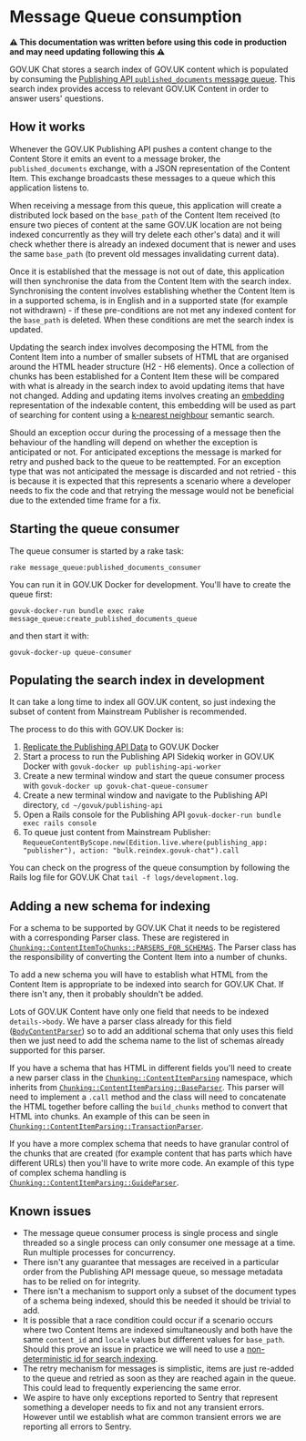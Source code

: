 # Message Queue consumption

**⚠️ This documentation was written before using this code in production and may need updating following this ⚠️**

GOV.UK Chat stores a search index of GOV.UK content which is populated by consuming the [Publishing API `published_documents` message queue](https://github.com/alphagov/publishing-api/blob/main/docs/rabbitmq.md). This search index provides access to relevant GOV.UK Content in order to answer users' questions.

## How it works

Whenever the GOV.UK Publishing API pushes a content change to the Content Store it emits an event to a message broker, the `published_documents` exchange, with a JSON representation of the Content Item. This exchange broadcasts these messages to a queue which this application listens to.

When receiving a message from this queue, this application will create a distributed lock based on the `base_path` of the Content Item received (to ensure two pieces of content at the same GOV.UK location are not being indexed concurrently as they will try delete each other's data) and it will check whether there is already an indexed document that is newer and uses the same `base_path` (to prevent old messages invalidating current data).

Once it is established that the message is not out of date, this application will then synchronise the data from the Content Item with the search index. Synchronising the content involves establishing whether the Content Item is in a supported schema, is in English and in a supported state (for example not withdrawn) - if these pre-conditions are not met any indexed content for the `base_path` is deleted. When these conditions are met the search index is updated.

Updating the search index involves decomposing the HTML from the Content Item into a number of smaller subsets of HTML that are organised around the HTML header structure (H2 - H6 elements). Once a collection of chunks has been established for a Content Item these will be compared with what is already in the search index to avoid updating items that have not changed. Adding and updating items involves creating an [embedding](https://platform.openai.com/docs/guides/embeddings) representation of the indexable content, this embedding will be used as part of searching for content using a [k-nearest neighbour](https://en.wikipedia.org/wiki/K-nearest_neighbors_algorithm) semantic search.

Should an exception occur during the processing of a message then the behaviour of the handling will depend on whether the exception is anticipated or not. For anticipated exceptions the message is marked for retry and pushed back to the queue to be reattempted. For an exception type that was not anticipated the message is discarded and not retried - this is because it is expected that this represents a scenario where a developer needs to fix the code and that retrying the message would not be beneficial due to the extended time frame for a fix.

## Starting the queue consumer

The queue consumer is started by a rake task:

```
rake message_queue:published_documents_consumer
```

You can run it in GOV.UK Docker for development. You'll have to create the queue first:

```
govuk-docker-run bundle exec rake message_queue:create_published_documents_queue
```

and then start it with:

```
govuk-docker-up queue-consumer
```

## Populating the search index in development

It can take a long time to index all GOV.UK content, so just indexing the subset of content from Mainstream Publisher is recommended.

The process to do this with GOV.UK Docker is:

1. [Replicate the Publishing API Data](https://github.com/alphagov/govuk-docker/blob/main/docs/how-tos.md#how-to-replicate-data-locally) to GOV.UK Docker
2. Start a process to run the Publishing API Sidekiq worker in GOV.UK Docker with `govuk-docker up publishing-api-worker`
3. Create a new terminal window and start the queue consumer process with `govuk-docker up govuk-chat-queue-consumer`
4. Create a new terminal window and navigate to the Publishing API directory, `cd ~/govuk/publishing-api`
5. Open a Rails console for the Publishing API `govuk-docker-run bundle exec rails console`
6. To queue just content from Mainstream Publisher: `RequeueContentByScope.new(Edition.live.where(publishing_app: "publisher"), action: "bulk.reindex.govuk-chat").call`

You can check on the progress of the queue consumption by following the Rails log file for GOV.UK Chat `tail -f logs/development.log`.

## Adding a new schema for indexing

For a schema to be supported by GOV.UK Chat it needs to be registered with a corresponding Parser class. These are registered in [`Chunking::ContentItemToChunks::PARSERS_FOR_SCHEMAS`](../lib/chunking/content_item_to_chunks.rb). The Parser class has the responsibility of converting the Content Item into a number of chunks.

To add a new schema you will have to establish what HTML from the Content Item is appropriate to be indexed into search for GOV.UK Chat. If there isn't any, then it probably shouldn't be added.

Lots of GOV.UK Content have only one field that needs to be indexed `details->body`. We have a parser class already for this field ([`BodyContentParser`](../lib/chunking/content_item_parsing/body_content_parser.rb)) so to add an additional schema that only uses this field then we just need to add the schema name to the list of schemas already supported for this parser.

If you have a schema that has HTML in different fields you'll need to create a new parser class in the [`Chunking::ContentItemParsing`](../lib/chunking/content_item_parsing/) namespace, which inherits from [`Chunking::ContentItemParsing::BaseParser`](../lib/chunking/content_item_parsing/base_parser.rb). This parser will need to implement a `.call` method and the class will need to concatenate the HTML together before calling the `build_chunks` method to convert that HTML into chunks. An example of this can be seen in [`Chunking::ContentItemParsing::TransactionParser`](../lib/chunking/content_item_parsing/transaction_parser.rb).

If you have a more complex schema that needs to have granular control of the chunks that are created (for example content that has parts which have different URLs) then you'll have to write more code. An example of this type of complex schema handling is [`Chunking::ContentItemParsing::GuideParser`](../lib/chunking/content_item_parsing/guide_parser.rb).

## Known issues

- The message queue consumer process is single process and single threaded so a single process can only consumer one message at a time. Run multiple processes for concurrency.
- There isn't any guarantee that messages are received in a particular order from the Publishing API message queue, so message metadata has to be relied on for integrity.
- There isn't a mechanism to support only a subset of the document types of a schema being indexed, should this be needed it should be trivial to add.
- It is possible that a race condition could occur if a scenario occurs where two Content Items are indexed simultaneously and both have the same `content_id` and `locale` values but different values for `base_path`. Should this prove an issue in practice we will need to use a [non-deterministic id for search indexing](https://github.com/alphagov/govuk-chat/commit/01358a0749ca6f67e371a17602d0cc10c2ab3d34).
-  The retry mechanism for messages is simplistic, items are just re-added to the queue and retried as soon as they are reached again in the queue. This could lead to frequently experiencing the same error.
- We aspire to have only exceptions reported to Sentry that represent something a developer needs to fix and not any transient errors. However until we establish what are common transient errors we are reporting all errors to Sentry.
